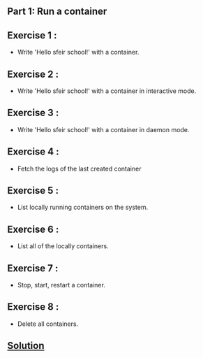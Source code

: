 ## Part 1: Run a container
## Exercise 1 : 
* Write 'Hello sfeir school!' with a container.

## Exercise 2 : 
* Write 'Hello sfeir school!' with a container in interactive mode.

## Exercise 3 : 
* Write 'Hello sfeir school!' with a container in daemon mode.

## Exercise 4 : 
* Fetch the logs of the last created container

## Exercise 5 : 
* List locally running containers on the system.

## Exercise 6 : 
* List all of the locally containers.

## Exercise 7 : 
* Stop, start, restart a container.

## Exercise 8 : 
* Delete all containers.

## [Solution](solution)
